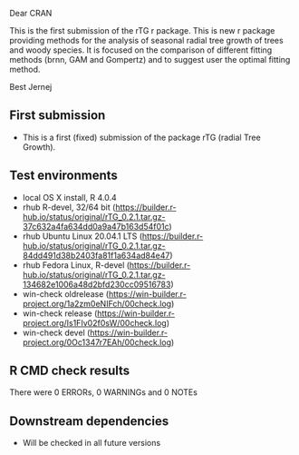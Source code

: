 Dear CRAN

This is the first submission of the rTG r package. This is new r package providing methods for the analysis of seasonal radial tree growth of trees and woody species. It is focused on the comparison of different fitting methods (brnn, GAM and Gompertz) and to suggest user the optimal fitting method. 

Best
Jernej

##  First submission
* This is a first (fixed) submission of the package rTG (radial Tree Growth).

## Test environments
* local OS X install, R 4.0.4
* rhub R-devel, 32/64 bit (https://builder.r-hub.io/status/original/rTG_0.2.1.tar.gz-37c632a4fa634dd0a9a47b163d54f01c)
* rhub Ubuntu Linux 20.04.1 LTS (https://builder.r-hub.io/status/original/rTG_0.2.1.tar.gz-84dd491d38b2403fa81f1a634ad84e47)
* rhub Fedora Linux, R-devel (https://builder.r-hub.io/status/original/rTG_0.2.1.tar.gz-134682e1006a48d2bfd230cc09516783)
* win-check oldrelease (https://win-builder.r-project.org/1a2zm0eNIFch/00check.log)
* win-check release (https://win-builder.r-project.org/Is1FIv02f0sW/00check.log)
* win-check devel (https://win-builder.r-project.org/0Oc1347r7EAh/00check.log)

## R CMD check results
There were 0 ERRORs, 0 WARNINGs and 0 NOTEs

## Downstream dependencies
* Will be checked in all future versions
